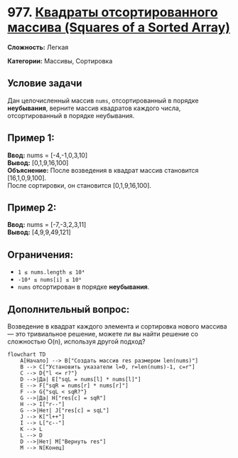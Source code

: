 # 977. [Квадраты отсортированного массива (Squares of a Sorted Array)](https://leetcode.com/problems/squares-of-a-sorted-array/)

**Сложность:** Легкая

**Категории:** Массивы, Сортировка

## Условие задачи

Дан целочисленный массив `nums`, отсортированный в порядке **неубывания**, верните массив квадратов каждого числа, отсортированный в порядке неубывания.

## Пример 1:

**Ввод:** nums = [-4,-1,0,3,10]  
**Вывод:** [0,1,9,16,100]  
**Объяснение:** После возведения в квадрат массив становится [16,1,0,9,100].  
После сортировки, он становится [0,1,9,16,100].

## Пример 2:

**Ввод:** nums = [-7,-3,2,3,11]  
**Вывод:** [4,9,9,49,121]

## Ограничения:

* `1 ≤ nums.length ≤ 10⁴`
* `-10⁴ ≤ nums[i] ≤ 10⁴`
* `nums` отсортирован в порядке **неубывания**.

## Дополнительный вопрос:
Возведение в квадрат каждого элемента и сортировка нового массива — это тривиальное решение, можете ли вы найти решение со сложностью O(n), используя другой подход?

```mermaid
flowchart TD
    A[Начало] --> B["Создать массив res размером len(nums)"]
    B --> C["Установить указатели l=0, r=len(nums)-1, c=r"]
    C --> D{"l <= r?"}
    D -->|Да| E["sqL = nums[l] * nums[l]"]
    E --> F["sqR = nums[r] * nums[r]"]
    F --> G{"sqL < sqR?"}
    G -->|Да| H["res[c] = sqR"]
    H --> I["r--"]
    G -->|Нет| J["res[c] = sqL"]
    J --> K["l++"]
    I --> L["c--"]
    K --> L
    L --> D
    D -->|Нет| M["Вернуть res"]
    M --> N[Конец]
```
